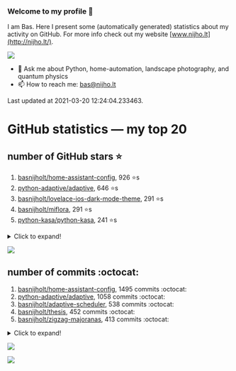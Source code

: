 ### Welcome to my profile 👋

I am Bas. Here I present some (automatically generated) statistics about my activity on GitHub. For more info check out my website [www.nijho.lt](http://nijho.lt/).

![](https://www.nijho.lt/authors/admin/avatar_hu9e60e4b9bc120dfb6a666009f2878da6_182107_250x250_fill_q90_lanczos_center.jpg)

- 💬 Ask me about Python, home-automation, landscape photography, and quantum physics
- 📫 How to reach me: bas@nijho.lt

Last updated at 2021-03-20 12:24:04.233463.

# GitHub statistics — my top 20

## number of GitHub stars ⭐️

1. [basnijholt/home-assistant-config](https://github.com/basnijholt/home-assistant-config/), 926 ⭐️s
2. [python-adaptive/adaptive](https://github.com/python-adaptive/adaptive/), 646 ⭐️s
3. [basnijholt/lovelace-ios-dark-mode-theme](https://github.com/basnijholt/lovelace-ios-dark-mode-theme/), 291 ⭐️s
4. [basnijholt/miflora](https://github.com/basnijholt/miflora/), 291 ⭐️s
5. [python-kasa/python-kasa](https://github.com/python-kasa/python-kasa/), 241 ⭐️s
<details><summary>Click to expand!</summary>

6. [basnijholt/lovelace-ios-themes](https://github.com/basnijholt/lovelace-ios-themes/), 185 ⭐️s
7. [topocm/topocm_content](https://github.com/topocm/topocm_content/), 161 ⭐️s
8. [basnijholt/adaptive-lighting](https://github.com/basnijholt/adaptive-lighting/), 151 ⭐️s
9. [basnijholt/home-assistant-macbook-touch-bar](https://github.com/basnijholt/home-assistant-macbook-touch-bar/), 64 ⭐️s
10. [kwant-project/kwant](https://github.com/kwant-project/kwant/), 48 ⭐️s
11. [basnijholt/aiokef](https://github.com/basnijholt/aiokef/), 17 ⭐️s
12. [basnijholt/thesis-cover](https://github.com/basnijholt/thesis-cover/), 16 ⭐️s
13. [basnijholt/instacron](https://github.com/basnijholt/instacron/), 15 ⭐️s
14. [basnijholt/adaptive-scheduler](https://github.com/basnijholt/adaptive-scheduler/), 9 ⭐️s
15. [basnijholt/iOSMessageExport](https://github.com/basnijholt/iOSMessageExport/), 9 ⭐️s
16. [basnijholt/lovelace-ios-light-mode-theme](https://github.com/basnijholt/lovelace-ios-light-mode-theme/), 9 ⭐️s
17. [basnijholt/addon-otmonitor](https://github.com/basnijholt/addon-otmonitor/), 8 ⭐️s
18. [kwant-project/kwant-tutorial-2016](https://github.com/kwant-project/kwant-tutorial-2016/), 7 ⭐️s
19. [basnijholt/ipynb_git_filters](https://github.com/basnijholt/ipynb_git_filters/), 6 ⭐️s
20. [basnijholt/molecular-dynamics-Python](https://github.com/basnijholt/molecular-dynamics-Python/), 6 ⭐️s

</details>

![](https://github.com/basnijholt/basnijholt/raw/master/stars_over_time.png)

## number of commits :octocat:

1. [basnijholt/home-assistant-config](https://github.com/basnijholt/home-assistant-config/), 1495 commits :octocat:
2. [python-adaptive/adaptive](https://github.com/python-adaptive/adaptive/), 1058 commits :octocat:
3. [basnijholt/adaptive-scheduler](https://github.com/basnijholt/adaptive-scheduler/), 538 commits :octocat:
4. [basnijholt/thesis](https://github.com/basnijholt/thesis/), 452 commits :octocat:
5. [basnijholt/zigzag-majoranas](https://github.com/basnijholt/zigzag-majoranas/), 413 commits :octocat:
<details><summary>Click to expand!</summary>

6. [topocm/topocm_content](https://github.com/topocm/topocm_content/), 304 commits :octocat:
7. [basnijholt/aiokef](https://github.com/basnijholt/aiokef/), 267 commits :octocat:
8. [basnijholt/adaptive-lighting](https://github.com/basnijholt/adaptive-lighting/), 252 commits :octocat:
9. [conda-forge/staged-recipes](https://github.com/conda-forge/staged-recipes/), 228 commits :octocat:
10. [python-adaptive/paper](https://github.com/python-adaptive/paper/), 198 commits :octocat:
11. [ohld/igbot](https://github.com/ohld/igbot/), 191 commits :octocat:
12. [home-assistant/core](https://github.com/home-assistant/core/), 190 commits :octocat:
13. [basnijholt/spin-orbit-nanowires](https://github.com/basnijholt/spin-orbit-nanowires/), 189 commits :octocat:
14. [basnijholt/media_player.kef](https://github.com/basnijholt/media_player.kef/), 157 commits :octocat:
15. [basnijholt/hpc05](https://github.com/basnijholt/hpc05/), 152 commits :octocat:
16. [basnijholt/lovelace-ios-themes](https://github.com/basnijholt/lovelace-ios-themes/), 145 commits :octocat:
17. [basnijholt/nijho.lt](https://github.com/basnijholt/nijho.lt/), 115 commits :octocat:
18. [basnijholt/instacron](https://github.com/basnijholt/instacron/), 115 commits :octocat:
19. [QCoDeS/Qcodes](https://github.com/QCoDeS/Qcodes/), 109 commits :octocat:
20. [basnijholt/lovelace-ios-dark-mode-theme](https://github.com/basnijholt/lovelace-ios-dark-mode-theme/), 71 commits :octocat:

</details>

![](https://github.com/basnijholt/basnijholt/raw/master/commits_per_hour.png)

![](https://github.com/basnijholt/basnijholt/raw/master/commits_per_weekday.png)

